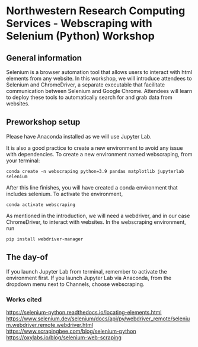 # Northwestern Research Computing Services - Webscraping with Selenium (Python) Workshop

## General information
Selenium is a browser automation tool that allows users to interact with html elements from any website. In this workshop, we will introduce attendees to Selenium and ChromeDriver, a separate executable that facilitate communication between Selenium and Google Chrome. Attendees will learn to deploy these tools to automatically search for and grab data from websites.

## Preworkshop setup
Please have Anaconda installed as we will use Jupyter Lab. 

It is also a good practice to create a new environment to avoid any issue with dependencies. To create a new environment named webscraping, from your terminal:

```console
conda create -n webscraping python=3.9 pandas matplotlib jupyterlab selenium
```
After this line finishes, you will have created a conda environment that includes selenium. To activate the environment,

```console
conda activate webscraping
```

As mentioned in the introduction, we will need a webdriver, and in our case ChromeDriver, to interact with websites. In the webscraping environment, run

```console
pip install webdriver-manager
```

## The day-of
If you launch Jupyter Lab from terminal, remember to activate the environment first. If you launch Jupyter Lab via Anaconda, from the dropdown menu next to Channels, choose webscraping. 


### Works cited
https://selenium-python.readthedocs.io/locating-elements.html
https://www.selenium.dev/selenium/docs/api/py/webdriver_remote/selenium.webdriver.remote.webdriver.html
https://www.scrapingbee.com/blog/selenium-python
https://oxylabs.io/blog/selenium-web-scraping
